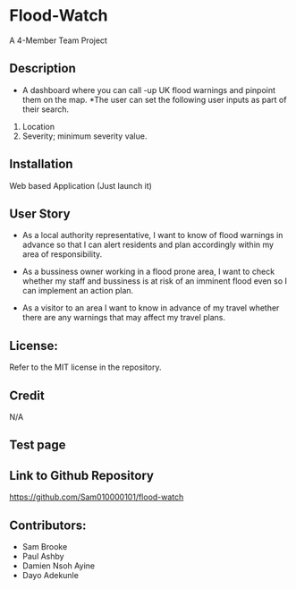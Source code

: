 # Flood-Watch
A 4-Member Team Project

## Description
* A dashboard where you can call -up UK flood warnings and pinpoint them on the map.
*The user can set the following user inputs as part of their search.
1. Location
2. Severity; minimum severity value.

## Installation
Web based Application (Just launch it)

## User Story
* As a local authority representative, I want to know of flood warnings in advance so that I can alert residents and plan accordingly within my area of responsibility.

* As a bussiness owner working in a flood prone area, I want to check whether my staff and bussiness is at risk of an imminent flood even so I can implement an action plan.

* As a visitor to an area I want to know in advance of my travel whether there are any warnings that may affect my travel plans.


## License:
Refer to the MIT license in the repository.

## Credit
N/A
## Test page 

## Link to Github Repository
https://github.com/Sam010000101/flood-watch

## Contributors:
* Sam Brooke
* Paul Ashby
* Damien Nsoh Ayine
* Dayo Adekunle